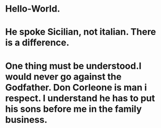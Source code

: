 # Hello-World.
# He spoke Sicilian, not italian. There is a difference.

# One thing must be understood.I would never go against the Godfather. Don Corleone is man i respect. I understand he has to put his sons before me in the family business.
